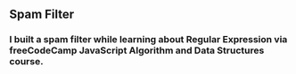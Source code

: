 ## Spam Filter

### I built a spam filter while learning about Regular Expression via freeCodeCamp JavaScript Algorithm and Data Structures course.
